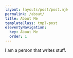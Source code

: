 ```yaml
---
layout: layouts/post/post.njk
permalink: /about/
title: About Me
templateClass: tmpl-post
eleventyNavigation:
  key: About Me
  order: 1
---
```


I am a person that writes stuff.
